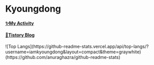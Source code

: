 <!--
**iamkyoungdong/iamkyoungdong** is a ✨ _special_ ✨ repository because its `README.md` (this file) appears on your GitHub profile.

introduction

Name

visiter's number

most used language

tistory link

my activity-> activity log

my project
-Link1
-Link2

study
-link1
-link2
.
.
.


-->

<H1> Kyoungdong</H1>
<H4>
<a href="https://github.com/iamkyoungdong/iamkyoungdong/blob/main/ActivityLog.md" target="_blank">✨My Activity</a>
  </H4>
<H4>
<a href="https://iamkyoungdong.tistory.com/" target="_blank">💫Tistory Blog</a>
  </H4>
![Top Langs](https://github-readme-stats.vercel.app/api/top-langs/?username=iamkyoungdong&layout=compact&theme=graywhite)(https://github.com/anuraghazra/github-readme-stats)  

